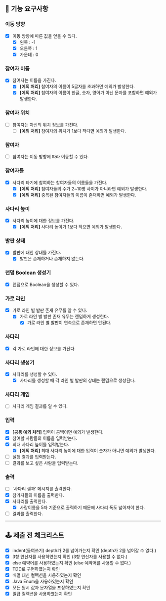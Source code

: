 ## 📝 기능 요구사항

### 이동 방향
- [x] 이동 방향에 따른 값을 얻을 수 있다.  
  - [x] 왼쪽 : -1
  - [x] 오른쪽 : 1
  - [x] 가운데 : 0

### 참여자 이름
- [x] 참여자는 이름을 가진다.
  - [x] **[예외 처리]** 참여자의 이름이 5글자를 초과하면 예외가 발생한다.
  - [x] **[예외 처리]** 참여자의 이름이 한글, 숫자, 영어가 아닌 문자를 포함하면 예외가 발생한다.

### 참여자 위치
- [ ] 참여자는 자신의 위치 정보를 가진다.
  - [ ] **[예외 처리]** 참여자의 위치가 1보다 작다면 예외가 발생한다.

### 참여자
- [ ] 참여자는 이동 방향에 따라 이동할 수 있다.

### 참여자들
- [x] 사다리 타기에 참여하는 참여자들의 이름들을 가진다.
  - [x] **[예외 처리]** 참여자들의 수가 2~10명 사이가 아니라면 예외가 발생한다.
  - [x] **[예외 처리]** 중복된 참여자들의 이름이 존재하면 예외가 발생한다.

### 사다리 높이
- [x] 사다리 높이에 대한 정보를 가진다.
  - [x] **[예외 처리]** 사다리 높이가 1보다 작으면 예외가 발생한다.

### 발판 상태
- [x] 발판에 대한 상태를 가진다.
  - [x] 발판은 존재하거나 존재하지 않는다.

### 랜덤 Boolean 생성기
- [x] 랜덤으로 Boolean을 생성할 수 있다. 
    
### 가로 라인
- [x] 가로 라인 별 발판 존재 유무를 알 수 있다.
  - [x] 가로 라인 별 발판 존재 유무는 랜덤하게 생성한다.
    - [x] 가로 라인 별 발판이 연속으로 존재하면 안된다.

### 사다리
- [x] 각 가로 라인에 대한 정보를 가진다.

### 사다리 생성기
- [x] 사다리를 생성할 수 있다.
  - [x] 사다리를 생성할 때 각 라인 별 발판의 상태는 랜덤으로 생성된다.

### 사다리 게임
- [ ] 사다리 게임 결과를 알 수 있다.

### 입력
- [x] **[공통 예외 처리]** 입력이 공백이면 예외가 발생한다.
- [x] 참여할 사람들의 이름을 입력받는다. 
- [x] 최대 사다리 높이를 입력받는다.
  - [x] **[예외 처리]** 최대 사다리 높이에 대한 입력이 숫자가 아니면 예외가 발생한다.
- [ ] 실행 결과를 입력받는다.
- [ ] 결과를 보고 싶은 사람을 입력받는다.

### 출력
- [ ] '사다리 결과' 메시지를 출력한다. 
- [x] 참가자들의 이름을 출력한다. 
- [x] 사다리를 출력한다.
  - [x] 사람이름을 5자 기준으로 출력하기 때문에 사다리 폭도 넓어져야 한다.
- [ ] 결과를 출력한다.

---

## 🕹 제출 전 체크리스트

- [x] indent(들여쓰기) depth가 2를 넘어가는지 확인 (depth가 2를 넘어갈 수 없다.)
- [x] 3항 연산자를 사용하였는지 확인 (3항 연산자를 사용할 수 없다.)
- [x] else 예약어를 사용하였는지 확인 (else 예약어를 사용할 수 없다.)
- [x] TDD로 구현하였는지 확인
- [x] 배열 대신 컬렉션을 사용하였는지 확인
- [x] Java Enum을 사용하였는지 확인
- [x] 모든 원시 값과 문자열을 포장하였는지 확인
- [x] 일급 컬렉션을 사용하였는지 확인
